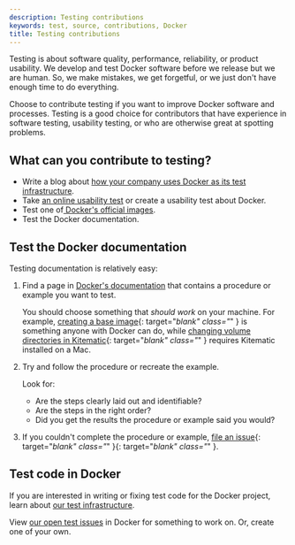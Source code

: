 ```yaml
---
description: Testing contributions
keywords: test, source, contributions, Docker
title: Testing contributions
---
```


Testing is about software quality, performance, reliability, or product
usability. We develop and test Docker software before we release but we are
human. So, we make mistakes, we get forgetful, or we just don't have enough
time to do everything.

Choose to contribute testing if you want to improve Docker software and
processes. Testing is a good choice for contributors that have experience
in software testing, usability testing, or who are otherwise great at spotting
problems.

## What can you contribute to testing?

* Write a blog about <a href="http://www.appneta.com/blog/automated-testing-with-docker/" target="_blank">how your company uses Docker as its test infrastructure</a>.
* Take <a href="http://ows.io/tj/w88v3siv" target="_blank">an online usability test</a> or create a usability test about Docker.
* Test one of<a href="https://github.com/docker-library/official-images/issues"> Docker's official images</a>.
* Test the Docker documentation.


## Test the Docker documentation

Testing documentation is relatively easy:

1.  Find a page in [Docker's documentation](/) that contains a procedure or example you want to test.

    You should choose something that _should work_ on your machine. For example,
    [creating a base image](/engine/userguide/eng-image/baseimages/){: target="_blank" class="_" }
    is something anyone with Docker can do, while [changing volume directories in Kitematic](https://kitematic.com/docs/managing-volumes/){: target="_blank" class="_" }
    requires Kitematic installed on a Mac.

2.  Try and follow the procedure or recreate the example.

    Look for:

    * Are the steps clearly laid out and identifiable?
    * Are the steps in the right order?
    * Did you get the results the procedure or example said you would?

3.  If you couldn't complete the procedure or example,
    [file an issue](https://github.com/moby/moby/issues/new){: target="_blank" class="_" }{: target="_blank" class="_" }.

## Test code in Docker

If you are interested in writing or fixing test code for the Docker project, learn  about  <a href="/opensource/project/test-and-docs/" target="_blank">our test infrastructure</a>.

View <a href="https://goo.gl/JWuQPJ" target="_blank"> our open test issues</a> in Docker for something to work on. Or, create one of your own.
